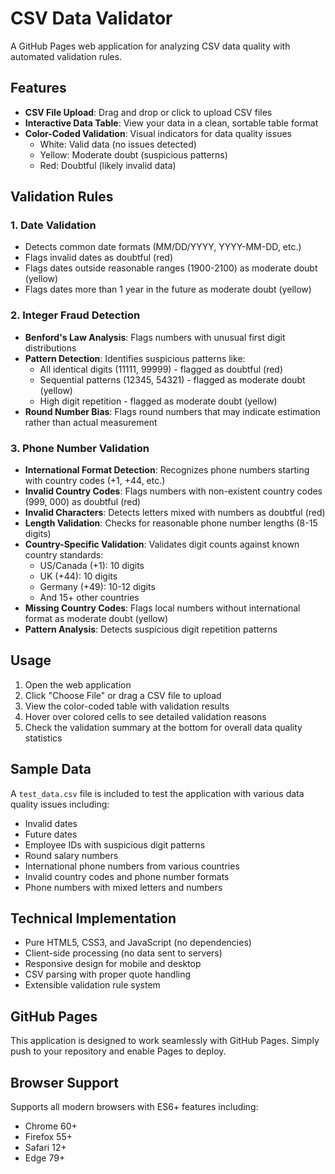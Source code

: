 # CSV Data Validator

A GitHub Pages web application for analyzing CSV data quality with automated validation rules.

## Features

- **CSV File Upload**: Drag and drop or click to upload CSV files
- **Interactive Data Table**: View your data in a clean, sortable table format
- **Color-Coded Validation**: Visual indicators for data quality issues
  - White: Valid data (no issues detected)
  - Yellow: Moderate doubt (suspicious patterns)
  - Red: Doubtful (likely invalid data)

## Validation Rules

### 1. Date Validation
- Detects common date formats (MM/DD/YYYY, YYYY-MM-DD, etc.)
- Flags invalid dates as doubtful (red)
- Flags dates outside reasonable ranges (1900-2100) as moderate doubt (yellow)
- Flags dates more than 1 year in the future as moderate doubt (yellow)

### 2. Integer Fraud Detection
- **Benford's Law Analysis**: Flags numbers with unusual first digit distributions
- **Pattern Detection**: Identifies suspicious patterns like:
  - All identical digits (11111, 99999) - flagged as doubtful (red)
  - Sequential patterns (12345, 54321) - flagged as moderate doubt (yellow)
  - High digit repetition - flagged as moderate doubt (yellow)
- **Round Number Bias**: Flags round numbers that may indicate estimation rather than actual measurement

### 3. Phone Number Validation
- **International Format Detection**: Recognizes phone numbers starting with country codes (+1, +44, etc.)
- **Invalid Country Codes**: Flags numbers with non-existent country codes (999, 000) as doubtful (red)
- **Invalid Characters**: Detects letters mixed with numbers as doubtful (red)
- **Length Validation**: Checks for reasonable phone number lengths (8-15 digits)
- **Country-Specific Validation**: Validates digit counts against known country standards:
  - US/Canada (+1): 10 digits
  - UK (+44): 10 digits 
  - Germany (+49): 10-12 digits
  - And 15+ other countries
- **Missing Country Codes**: Flags local numbers without international format as moderate doubt (yellow)
- **Pattern Analysis**: Detects suspicious digit repetition patterns

## Usage

1. Open the web application
2. Click "Choose File" or drag a CSV file to upload
3. View the color-coded table with validation results
4. Hover over colored cells to see detailed validation reasons
5. Check the validation summary at the bottom for overall data quality statistics

## Sample Data

A `test_data.csv` file is included to test the application with various data quality issues including:
- Invalid dates
- Future dates
- Employee IDs with suspicious digit patterns
- Round salary numbers
- International phone numbers from various countries
- Invalid country codes and phone number formats
- Phone numbers with mixed letters and numbers

## Technical Implementation

- Pure HTML5, CSS3, and JavaScript (no dependencies)
- Client-side processing (no data sent to servers)
- Responsive design for mobile and desktop
- CSV parsing with proper quote handling
- Extensible validation rule system

## GitHub Pages

This application is designed to work seamlessly with GitHub Pages. Simply push to your repository and enable Pages to deploy.

## Browser Support

Supports all modern browsers with ES6+ features including:
- Chrome 60+
- Firefox 55+
- Safari 12+
- Edge 79+